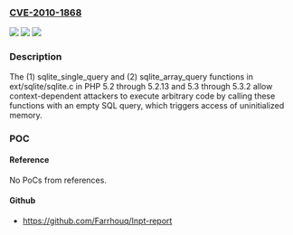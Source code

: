 ### [CVE-2010-1868](https://cve.mitre.org/cgi-bin/cvename.cgi?name=CVE-2010-1868)
![](https://img.shields.io/static/v1?label=Product&message=n%2Fa&color=blue)
![](https://img.shields.io/static/v1?label=Version&message=n%2Fa&color=blue)
![](https://img.shields.io/static/v1?label=Vulnerability&message=n%2Fa&color=brighgreen)

### Description

The (1) sqlite_single_query and (2) sqlite_array_query functions in ext/sqlite/sqlite.c in PHP 5.2 through 5.2.13 and 5.3 through 5.3.2 allow context-dependent attackers to execute arbitrary code by calling these functions with an empty SQL query, which triggers access of uninitialized memory.

### POC

#### Reference
No PoCs from references.

#### Github
- https://github.com/Farrhouq/Inpt-report

